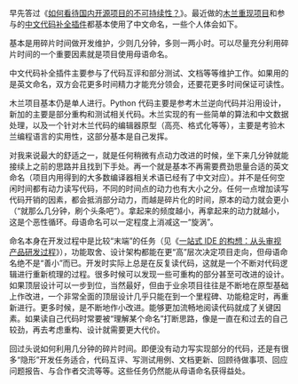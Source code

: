 早先答过《[如何看待国内开源项目的不可持续性？](https://www.zhihu.com/question/355691918/answer/904463940)》。最近做的[木兰重现项目](https://zhuanlan.zhihu.com/p/224600854)和参与的[中文代码补全插件](https://gitee.com/Program-in-Chinese/vscode_Chinese_Input_Assistant)都基本使用了中文命名，一些个人体会如下。

基本是用碎片时间做开发维护，少则几分钟，多则一两小时。可以尽量充分利用碎片时间的一个重要因素就是项目使用母语命名。

中文代码补全插件主要参与了代码互评和部分测试、文档等等维护工作。如果用的是英文命名，双方会花更多时间精力才能充分领会，还要花更多时间保证可读性。

木兰项目基本仍是单人进行。Python 代码主要是参考木兰逆向代码并沿用设计，新加的主要是部分重构和测试相关代码。木兰实现的有一些简单的算法和中文数据处理，以及一个针对木兰代码的编辑器原型（高亮、格式化等等），主要是考验木兰编程语言的实用性，这部分基本是自己发挥。

对我来说最大的舒适之一，就是任何稍微有点动力改进的时候，坐下来几分钟就能接续上之前的思路并且找到下手处。再一个就是基本不再需要费劲思量合适的英文命名（项目内用得到的大多数编译器相关术语已经有了中文对应）。并不是任何空闲时间都有动力读写代码，不同的时间点的动力也有大小之分。任何一点增加读写代码开销的因素，都会抵消部分动力，而越是碎片化的时间，原本的动力就会更小（“就那么几分钟，刷个头条吧”）。拿起来的频度越小，再拿起来的动力就越小，这是个恶性循环。母语命名可以一定程度上消减这一“旋涡”。

命名本身在开发过程中是比较“末端”的任务（见《[一站式 IDE 的构想：从头审视产品研发过程](https://zhuanlan.zhihu.com/p/260117393)》），功能取舍、设计架构都能在更“高”层次决定项目走向，但母语命名绝不是“善小”而已。开发时实际上总是在反复读代码，这就是一个不断对代码逻辑进行重新梳理的过程。很多时候可以发现一些可重构的部分甚至可改进的设计。如果顶层设计可以一步到位，当然最好，但由于业余项目往往是不断地在原型基础上作改进，一个非常全面的顶层设计几乎只能在到一个里程碑、功能稳定时，再重新进行。更多时候，是不断地作小改进。能够更加流畅地阅读代码就成了关键因素。如果读自己代码时常要被“理解某个命名”打断思路，像是一直在和过去的自己较劲，再去考虑重构、设计就需要更大代价。

回过头说如何利用几分钟的碎片时间。即便没有动力写实现部分的代码，还是有很多“隐形”开发任务适合，代码互评、写测试用例、文档更新、回顾待做事项、回应问题报告、与合作者交流等等。这些任务仍然能从母语命名获得益处。